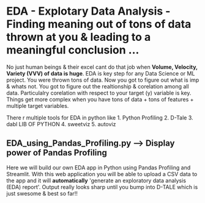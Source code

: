 # EDA - Explotary Data Analysis - Finding meaning out of tons of data thrown at you & leading to a meaningful conclusion ...
No just human beings & their excel cant do that job when **Volume, Velocity, Variety (VVV) of data is huge**.
EDA is key step for any Data Science or ML project. You were thrown tons of data. Now you got to figure out what is imp & whats not. You got to figure out the 
realtionship & corelation among all data. Particulalry corelation with respect to your target (y) variable is key. Things get more complex when you have tons 
of data + tons of features + multiple target variables.

There r multiple tools for EDA in python like 1. Python Profiling 2. D-Tale 3. dabl LIB OF PYTHON 4. sweetviz 5. autoviz
## EDA_using_Pandas_Profiling.py --> Display power of Pandas Profiling
Here we will build our own EDA app in Python using Pandas Profiling and Streamlit. With this web application you will be able to upload a CSV data to the app and it will **automatically** 'generate an exploratory data analysis (EDA) report'. Output really looks sharp until you bump into D-TALE which is just swesome & best so far!!
